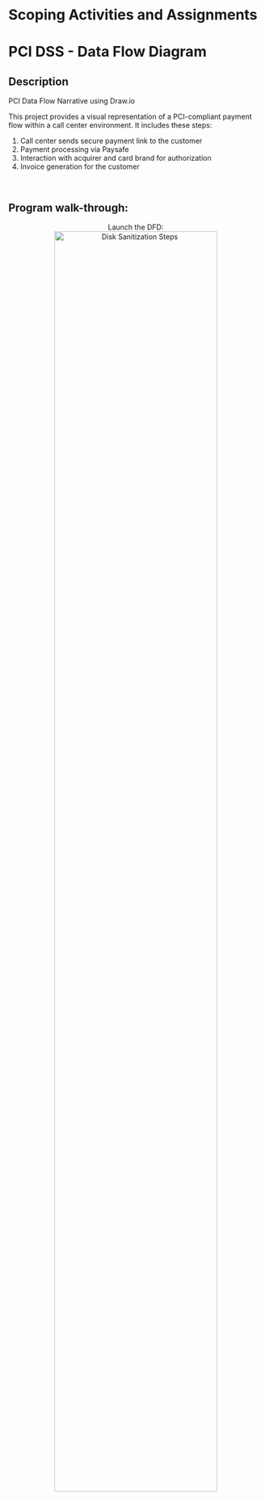 <h1>Scoping Activities and Assignments</a> <a </a></h1>
<h1>PCI DSS - Data Flow Diagram</h1>

<h2>Description</h2>
PCI Data Flow Narrative using Draw.io

This project provides a visual representation of a PCI-compliant payment flow within a call center environment. 
It includes these steps:

1. Call center sends secure payment link to the customer
2. Payment processing via Paysafe
3. Interaction with acquirer and card brand for authorization
4. Invoice generation for the customer
<br />


<h2>Program walk-through:</h2>

<p align="center">
Launch the DFD: <br/>
<img src="https://i.imgur.com/vk3p8Ay.png" height="80%" width="80%" alt="Disk Sanitization Steps"/>
